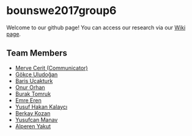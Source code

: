 # bounswe2017group6

Welcome to our github page! You can access our research via our [Wiki page](https://github.com/bounswe/bounswe2017group6/wiki/).

## Team Members

* [Merve Cerit (Communicator)]()
* [Gökçe Uludoğan](https://github.com/bounswe/bounswe2017group6/wiki/G%C3%B6k%C3%A7e-Uludo%C4%9Fan)
* [Baris Ucakturk]()
* [Onur Orhan]()
* [Burak Tomruk]()
* [Emre Eren](https://github.com/bounswe/bounswe2017group6/wiki/Emre-Eren)
* [Yusuf Hakan Kalaycı](https://github.com/bounswe/bounswe2017group6/wiki/Yusuf-Hakan-Kalayci)
* [Berkay Kozan](https://github.com/bounswe/bounswe2017group6/wiki/Berkay-Kozan)
* [Yusufcan Manav](https://github.com/bounswe/bounswe2017group6/wiki/Yusufcan-Manav)
* [Alperen Yakut](https://github.com/bounswe/bounswe2017group6/wiki/Alperen-Yakut)

